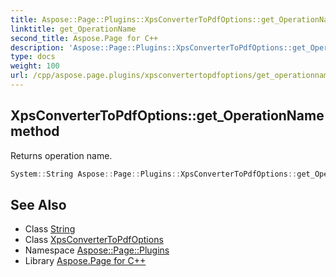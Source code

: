 ```yaml
---
title: Aspose::Page::Plugins::XpsConverterToPdfOptions::get_OperationName method
linktitle: get_OperationName
second_title: Aspose.Page for C++
description: 'Aspose::Page::Plugins::XpsConverterToPdfOptions::get_OperationName method. Returns operation name in C++.'
type: docs
weight: 100
url: /cpp/aspose.page.plugins/xpsconvertertopdfoptions/get_operationname/
---
```

## XpsConverterToPdfOptions::get_OperationName method


Returns operation name.

```cpp
System::String Aspose::Page::Plugins::XpsConverterToPdfOptions::get_OperationName() override
```

## See Also

* Class [String](../../../system/string/)
* Class [XpsConverterToPdfOptions](../)
* Namespace [Aspose::Page::Plugins](../../)
* Library [Aspose.Page for C++](../../../)
